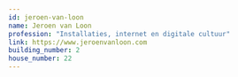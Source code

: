 ```yaml
---
id: jeroen-van-loon
name: Jeroen van Loon
profession: "Installaties, internet en digitale cultuur"
link: https://www.jeroenvanloon.com
building_number: 2
house_number: 22
---
```


